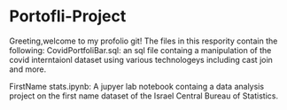 # Portofli-Project
Greeting,welcome to my profolio git!
The files in this respority contain the following:
CovidPortfoliBar.sql:
an sql file containg a manipulation of the covid interntaionl dataset
using various technologeys including cast join and more.

FirstName stats.ipynb:
A jupyer lab notebook containg a data analysis project on the first name dataset of the Israel Central Bureau of Statistics.
